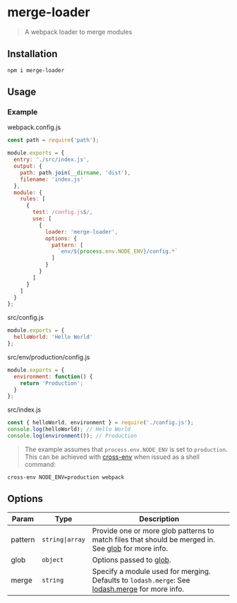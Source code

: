 # merge-loader

> A webpack loader to merge modules

## Installation

```cli
npm i merge-loader
```

## Usage

### Example

webpack.config.js

```js
const path = require('path');

module.exports = {
  entry: './src/index.js',
  output: {
    path: path.join(__dirname, 'dist'),
    filename: 'index.js'
  },
  module: {
    rules: [
      {
        test: /config.js$/,
        use: [
          {
            loader: 'merge-loader',
            options: {
              pattern: [
                `env/${process.env.NODE_ENV}/config.*`
              ]
            }
          }
        ]
      }
    ]
  }
};
```

src/config.js

```js
module.exports = {
  helloWorld: 'Hello World'
};
```

src/env/production/config.js

```js
module.exports = {
  environment: function() {
    return 'Production';
  }
};

```

src/index.js

```js
const { helloWorld, environment } = require('./config.js');
console.log(helloWorld); // Hello World
console.log(environment()); // Production
```

> The example assumes that `process.env.NODE_ENV` is set to `production`. This can be achieved with [cross-env](https://www.npmjs.com/package/cross-env) when issued as a shell command:
```cli
cross-env NODE_ENV=production webpack
```

## Options

| Param    | Type                             | Description                      |
| -------- | -------------------------------- | -------------------------------- |
| pattern  | <code>string&#x007C;array</code> | Provide one or more glob patterns to match files that should be merged in. See [glob](https://www.npmjs.com/package/glob) for more info.
| glob  | <code>object</code> | Options passed to [glob](https://www.npmjs.com/package/glob).
| merge  | <code>string</code> | Specify a module used for merging. Defaults to `lodash.merge`: See [lodash.merge](https://www.npmjs.com/package/lodash.merge) for more info.
